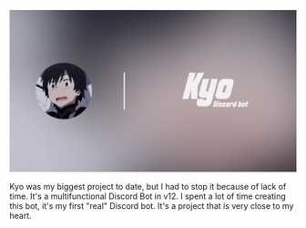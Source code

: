 ![screenshot](./kyo_bot.png)

Kyo was my biggest project to date, but I had to stop it because of lack of time. It's a multifunctional Discord Bot in v12. I spent a lot of time creating this bot, it's my first "real" Discord bot. It's a project that is very close to my heart.
